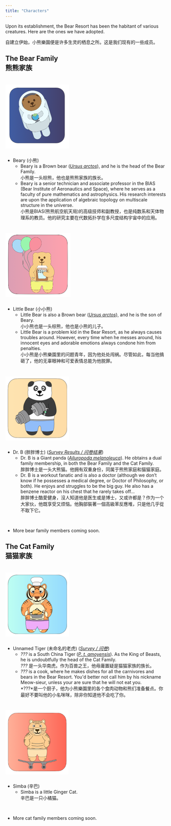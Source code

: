 ```yaml
---
title: "Characters"
---
```


Upon its establishment, the Bear Resort has been the habitant of various creatures. Here are the ones we have adopted. 

自建立伊始，小熊樂園便是许多生灵的栖息之所。这是我们现有的一些成员。

## The Bear Family <br> 熊熊家族

# <img src="beary.png" style="height: 200px;">

- Beary (小熊)
    - Beary is a Brown bear ([*Ursus arctos*](https://en.wikipedia.org/wiki/Brown_bear)), and he is the head of the Bear Family. <br> 小熊是一头棕熊，他也是熊熊家族的族长。
    - Beary is a senior technician and associate professor in the BIAS (Bear Institute of Aeronautics and Space), where he serves as a faculty of pure mathematics and astrophysics. His research interests are upon the application of algebraic topology on multiscale structure in the universe. <br> 小熊是BIAS(熊熊航空航天局)的高级技师和副教授，也是纯数系和天体物理系的教员。他的研究主要在代数拓扑学在多尺度结构宇宙中的应用。

# <img src="little-bear.png" style="height: 200px;">

- Little Bear (小小熊)
    - Little Bear is also a Brown bear ([*Ursus arctos*](https://en.wikipedia.org/wiki/Brown_bear)), and he is the son of Beary. <br> 小小熊也是一头棕熊，他也是小熊的儿子。
    - Little Bear is a problem kid in the Bear Resort, as he always causes troubles around. However, every time when he messes around, his innocent eyes and adorable emotions always condone him from penalties. <br> 小小熊是小熊樂園里的问题青年，因为他处处闯祸。尽管如此，每当他搞砸了，他的无辜眼神和可爱表情总能为他脱罪。

# <img src="dr-b.png" style="height: 200px;">

- Dr. B (胖胖博士) ([*Survey Results / 问卷结果*](https://docs.google.com/forms/d/e/1FAIpQLSdzFX4EANLZvD9Y2l2mYN_56jX23oaFzY7fUjT8BAuToITpKQ/viewanalytics?usp=form_confirm))
    - Dr. B is a Giant panda ([*Ailuropoda melanoleuca*](https://en.wikipedia.org/wiki/Giant_panda)). He obtains a dual family membership, in both the Bear Family and the Cat Family. <br> 胖胖博士是一头大熊猫。他拥有双重身份，同属于熊熊家庭和猫猫家庭。
    - Dr. B is a workout fanatic and is also a doctor (although we don’t know if he possesses a medical degree, or Doctor of Philosophy, or both). He enjoys and struggles to be the big guy. He also has a benzene reactor on his chest that he rarely takes off... <br> 胖胖博士酷愛健身，沒人知道他是医生或是博士，又或许都是？作为一个大家伙，他既享受又烦恼。他胸部裝著一個高級苯反應堆，只是他几乎從不取下它。

<br>

- More bear family members coming soon.

## The Cat Family <br> 猫猫家族

# <img src="tiger.png" style="height: 200px;">

- Unnamed Tiger (未命名的老虎) ([*Survey / 问卷*](https://forms.gle/vUvgz4qUCUnKk1cT8))
    - *???* is a South China Tiger ([*P. t. amoyensis*](https://en.wikipedia.org/wiki/South_China_tiger)). As the King of Beasts, he is undoubtfully the head of the Cat Family. <br> *???* 是一头华南虎。作为百兽之王，他毋庸置疑是猫猫家族的族长。
    - *???* is a cook, where he makes dishes for all the carnivores and bears in the Bear Resort. You'd better not call him by his nickname Meow-sieur, unless your are sure that he will not eat you. <br> *???*是一个厨子，他为小熊樂園里的各个食肉动物和熊们准备餐点。你最好不要叫他的小名咪咪，除非你知道他不会吃了你。

# <img src="simba.png" style="height: 200px;">

- Simba (辛巴)
    - Simba is a little Ginger Cat. <br> 辛巴是一只小橘猫。

<br>

- More cat family members coming soon.
